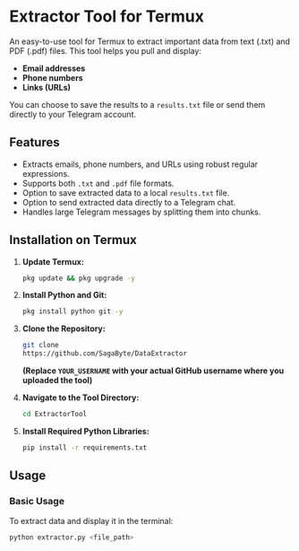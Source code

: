 # Extractor Tool for Termux

An easy-to-use tool for Termux to extract important data from text (.txt) and PDF (.pdf) files. This tool helps you pull and display:

-   **Email addresses**
-   **Phone numbers**
-   **Links (URLs)**

You can choose to save the results to a `results.txt` file or send them directly to your Telegram account.

## Features

-   Extracts emails, phone numbers, and URLs using robust regular expressions.
-   Supports both `.txt` and `.pdf` file formats.
-   Option to save extracted data to a local `results.txt` file.
-   Option to send extracted data directly to a Telegram chat.
-   Handles large Telegram messages by splitting them into chunks.

## Installation on Termux

1.  **Update Termux:**
    ```bash
    pkg update && pkg upgrade -y
    ```

2.  **Install Python and Git:**
    ```bash
    pkg install python git -y
    ```

3.  **Clone the Repository:**
    ```bash
    git clone 
    https://github.com/SagaByte/DataExtractor
    ```
    **(Replace `YOUR_USERNAME` with your actual GitHub username where you uploaded the tool)**

4.  **Navigate to the Tool Directory:**
    ```bash
    cd ExtractorTool
    ```

5.  **Install Required Python Libraries:**
    ```bash
    pip install -r requirements.txt
    ```

## Usage

### Basic Usage

To extract data and display it in the terminal:

```bash
python extractor.py <file_path>

